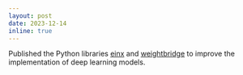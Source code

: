 ```yaml
---
layout: post
date: 2023-12-14
inline: true
---
```


Published the Python libraries <a href="#einx">einx</a> and <a href="#weightbridge">weightbridge</a> to improve the implementation of deep learning models.
